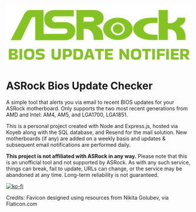 ![ASRock BIOS Update Checker](public/images/biosimg.png)

# ASRock Bios Update Checker

A simple tool that alerts you via email to recent BIOS updates for your ASRock motherboard. Only supports the two most recent generations from AMD and Intel: AM4, AM5, and LGA1700, LGA1851.

This is a personal project created with Node and Express.js, hosted via Koyeb along with the SQL database, and Resend for the mail solution. New motherboards (if any) are added on a weekly basis and updates & subsequent email notifications are performed daily.

**This project is not affiliated with ASRock in any way.** Please note that this is an unofficial tool and not supported by ASRock. As with any such service, things can break, fail to update, URLs can change, or the service may be abandoned at any time. Long-term reliability is not guaranteed.

[![ko-fi](https://ko-fi.com/img/githubbutton_sm.svg)](https://ko-fi.com/M4M2WXDXF)

Credits:
Favicon designed using resources from Nikita Golubev, via Flaticon.com
